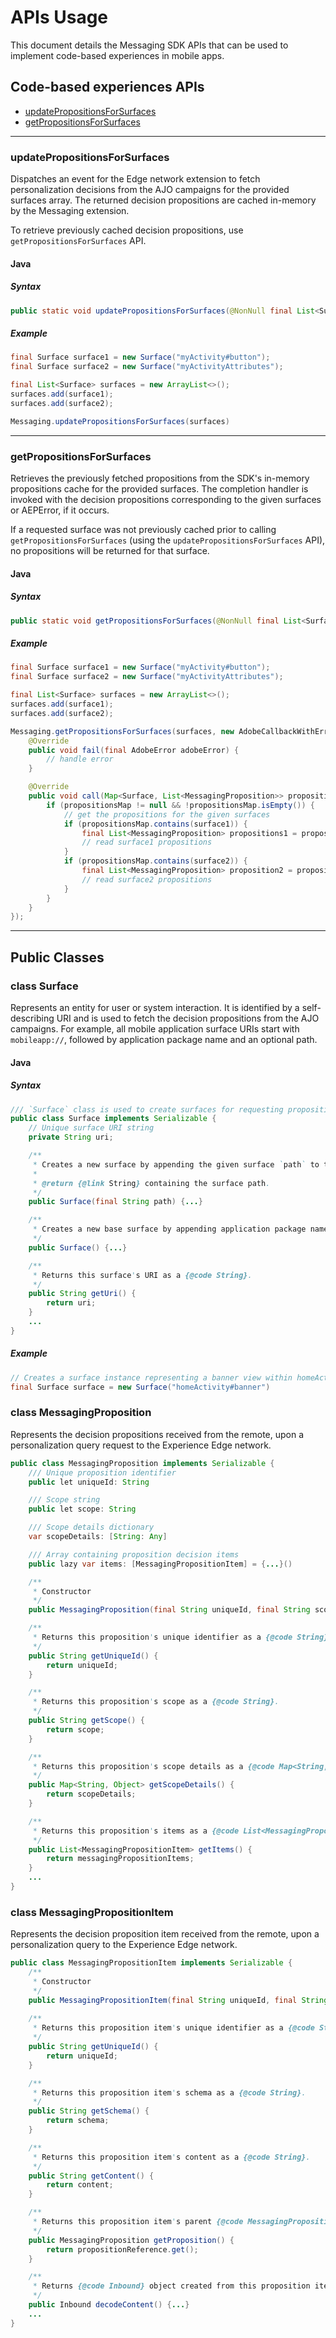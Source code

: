 # APIs Usage

This document details the Messaging SDK APIs that can be used to implement code-based experiences in mobile apps.

## Code-based experiences APIs

- [updatePropositionsForSurfaces](#updatePropositionsForSurfaces)
- [getPropositionsForSurfaces](#getPropositionsForSurfaces)

---

### updatePropositionsForSurfaces

Dispatches an event for the Edge network extension to fetch personalization decisions from the AJO campaigns for the provided surfaces array. The returned decision propositions are cached in-memory by the Messaging extension.

To retrieve previously cached decision propositions, use `getPropositionsForSurfaces` API.

#### Java

##### Syntax

```java
public static void updatePropositionsForSurfaces(@NonNull final List<Surface> surfaces)
```

##### Example

```java
final Surface surface1 = new Surface("myActivity#button");
final Surface surface2 = new Surface("myActivityAttributes");

final List<Surface> surfaces = new ArrayList<>();
surfaces.add(surface1);
surfaces.add(surface2);

Messaging.updatePropositionsForSurfaces(surfaces)
```

---

### getPropositionsForSurfaces

Retrieves the previously fetched propositions from the SDK's in-memory propositions cache for the provided surfaces. The completion handler is invoked with the decision propositions corresponding to the given surfaces or AEPError, if it occurs. 

If a requested surface was not previously cached prior to calling `getPropositionsForSurfaces` (using the `updatePropositionsForSurfaces` API), no propositions will be returned for that surface.

#### Java

##### Syntax

```java
public static void getPropositionsForSurfaces(@NonNull final List<Surface> surfaces, @NonNull final AdobeCallback<Map<Surface, List<MessagingProposition>>> callback)
```

##### Example

```java
final Surface surface1 = new Surface("myActivity#button");
final Surface surface2 = new Surface("myActivityAttributes");

final List<Surface> surfaces = new ArrayList<>();
surfaces.add(surface1);
surfaces.add(surface2);

Messaging.getPropositionsForSurfaces(surfaces, new AdobeCallbackWithError<Map<Surface, List<Proposition>>>() {
    @Override
    public void fail(final AdobeError adobeError) {
        // handle error
    }

    @Override
    public void call(Map<Surface, List<MessagingProposition>> propositionsMap) {
        if (propositionsMap != null && !propositionsMap.isEmpty()) {
            // get the propositions for the given surfaces
            if (propositionsMap.contains(surface1)) {
                final List<MessagingProposition> propositions1 = propositionsMap.get(surface1)
                // read surface1 propositions
            }
            if (propositionsMap.contains(surface2)) {
                final List<MessagingProposition> proposition2 = propositionsMap.get(surface2)
                // read surface2 propositions
            }
        }
    }
});
```

---

## Public Classes

### class Surface

Represents an entity for user or system interaction. It is identified by a self-describing URI and is used to fetch the decision propositions from the AJO campaigns. For example, all mobile application surface URIs start with `mobileapp://`, followed by application package name and an optional path. 

#### Java

##### Syntax

```java
/// `Surface` class is used to create surfaces for requesting propositions in personalization query requests.
public class Surface implements Serializable {
    // Unique surface URI string
    private String uri;

    /**
     * Creates a new surface by appending the given surface `path` to the mobile app surface prefix.
     *
     * @return {@link String} containing the surface path.
     */
    public Surface(final String path) {...}

    /**
     * Creates a new base surface by appending application package name to the mobile app surface prefix {@literal mobileapp://}.
     */
    public Surface() {...}

    /**
     * Returns this surface's URI as a {@code String}.
     */
    public String getUri() {
        return uri;
    }
    ...
}
```

##### Example

```java
// Creates a surface instance representing a banner view within homeActivity in my mobile application.
final Surface surface = new Surface("homeActivity#banner")
```

### class MessagingProposition

Represents the decision propositions received from the remote, upon a personalization query request to the Experience Edge network.

```java
public class MessagingProposition implements Serializable {
    /// Unique proposition identifier
    public let uniqueId: String

    /// Scope string
    public let scope: String

    /// Scope details dictionary
    var scopeDetails: [String: Any]

    /// Array containing proposition decision items
    public lazy var items: [MessagingPropositionItem] = {...}()

    /**
     * Constructor
     */
    public MessagingProposition(final String uniqueId, final String scope, final Map<String, Object> scopeDetails, final List<MessagingPropositionItem> messagingPropositionItems) {...}

    /**
     * Returns this proposition's unique identifier as a {@code String}.
     */
    public String getUniqueId() {
        return uniqueId;
    }

    /**
     * Returns this proposition's scope as a {@code String}.
     */
    public String getScope() {
        return scope;
    }

    /**
     * Returns this proposition's scope details as a {@code Map<String, Object>}.
     */
    public Map<String, Object> getScopeDetails() {
        return scopeDetails;
    }

    /**
     * Returns this proposition's items as a {@code List<MessagingPropositionItem>}.
     */
    public List<MessagingPropositionItem> getItems() {
        return messagingPropositionItems;
    }
    ...
}
```

### class MessagingPropositionItem

Represents the decision proposition item received from the remote, upon a personalization query to the Experience Edge network.

```java
public class MessagingPropositionItem implements Serializable {
    /**
     * Constructor
     */
    public MessagingPropositionItem(final String uniqueId, final String schema, final String content) {...}
    
    /**
     * Returns this proposition item's unique identifier as a {@code String}.
     */
    public String getUniqueId() {
        return uniqueId;
    }

    /**
     * Returns this proposition item's schema as a {@code String}.
     */
    public String getSchema() {
        return schema;
    }

    /**
     * Returns this proposition item's content as a {@code String}.
     */
    public String getContent() {
        return content;
    }

    /**
     * Returns this proposition item's parent {@code MessagingProposition}.
     */
    public MessagingProposition getProposition() {
        return propositionReference.get();
    }

    /**
     * Returns {@code Inbound} object created from this proposition item's content.
     */
    public Inbound decodeContent() {...}
    ...
}
```